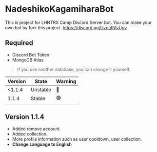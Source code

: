 # NadeshikoKagamiharaBot

This is project for LHNTRX Camp Discord Server bot.
You can make your own bot by fork this project.
https://discord.gg/UznuRAvUpv

## Required
- Discord Bot Token
- MongoDB Atlas
>If you use another database, you can change it yourself.

| Version | State                          | Warning              |
| ------- | ------------------------------ | -------------------- |
| <1.1.4  | Unstable                       | :stop_sign:          |
| 1.1.4   | Stable                         | :green_circle:       |

## Version 1.1.4
- Added remove account.
- Added collection.
- More profile information such as user cooldown, user collection.
- **Change Language to English**